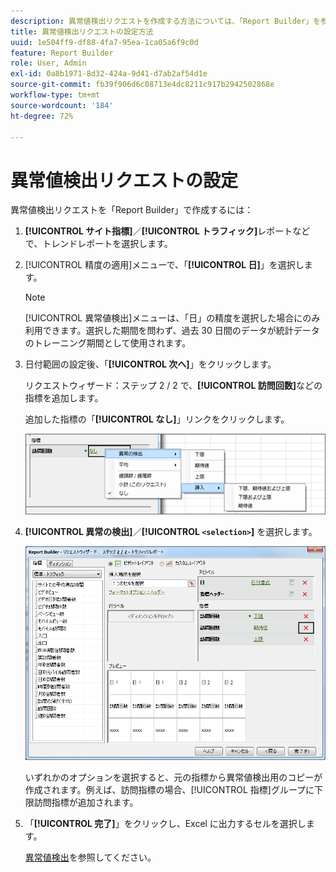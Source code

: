 ```yaml
---
description: 異常値検出リクエストを作成する方法については、「Report Builder」を参照してください。
title: 異常値検出リクエストの設定方法
uuid: 1e504ff9-df88-4fa7-95ea-1ca05a6f9c0d
feature: Report Builder
role: User, Admin
exl-id: 0a8b1971-8d32-424a-9d41-d7ab2af54d1e
source-git-commit: fb39f906d6c08713e4dc8211c917b2942502868e
workflow-type: tm+mt
source-wordcount: '184'
ht-degree: 72%

---
```


# 異常値検出リクエストの設定

異常値検出リクエストを「Report Builder」で作成するには：

1. **[!UICONTROL サイト指標]**／**[!UICONTROL トラフィック]**&#x200B;レポートなどで、トレンドレポートを選択します。
1. [!UICONTROL 精度の適用]メニューで、「**[!UICONTROL 日]**」を選択します。

   >[!NOTE]
   >
   >[!UICONTROL 異常値検出]メニューは、「日」の精度を選択した場合にのみ利用できます。選択した期間を問わず、過去 30 日間のデータが統計データのトレーニング期間として使用されます。

1. 日付範囲の設定後、「**[!UICONTROL 次へ]**」をクリックします。

   リクエストウィザード：ステップ 2 / 2 で、**[!UICONTROL 訪問回数]**&#x200B;などの指標を追加します。

   追加した指標の「**[!UICONTROL なし]**」リンクをクリックします。

   ![異常値検出、挿入、および下限と上限のオプションの挿入を示すスクリーンショット。](assets/anomaly_select.png)

1. **[!UICONTROL 異常の検出]**／**[!UICONTROL `<selection>`]** を選択します。

   ![リクエストウィザード：ステップ 2 — トラフィックレポートを示すスクリーンショット。](assets/anomaly_visit.png)

   いずれかのオプションを選択すると、元の指標から異常値検出用のコピーが作成されます。例えば、訪問指標の場合、[!UICONTROL 指標]グループに下限訪問指標が追加されます。
1. 「**[!UICONTROL 完了]**」をクリックし、Excel に出力するセルを選択します。

   [異常値検出](/help/analyze/analysis-workspace/virtual-analyst/c-anomaly-detection/anomaly-detection.md)を参照してください。
